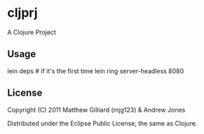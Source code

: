 # cljprj

A Clojure Project

## Usage

lein deps # if it's the first time
lein ring server-headless 8080

## License

Copyright (C) 2011 Matthew Gilliard (mjg123) & Andrew Jones

Distributed under the Eclipse Public License, the same as Clojure.
